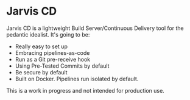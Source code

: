 # Jarvis CD

Jarvis CD is a lightweight Build Server/Continuous Delivery tool for the pedantic idealist. It's going to be:

* Really easy to set up
* Embracing pipelines-as-code
* Run as a Git pre-receive hook
* Using Pre-Tested Commits by default
* Be secure by default
* Built on Docker. Pipelines run isolated by default.

This is a work in progress and not intended for production use.
